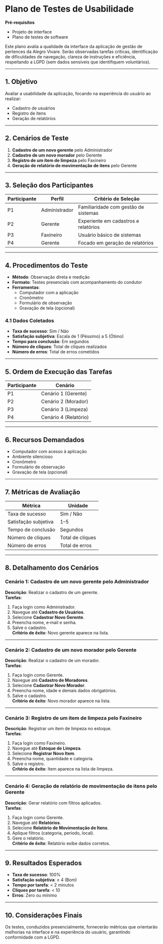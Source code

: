 # Plano de Testes de Usabilidade

**Pré‑requisitos**  
- Projeto de interface  
- Plano de testes de software  

Este plano avalia a qualidade da interface da aplicação de gestão de pertences da Alegro Vivare. Serão observadas tarefas críticas, identificação de dificuldades de navegação, clareza de instruções e eficiência, respeitando a LGPD (sem dados sensíveis que identifiquem voluntários).

---

## 1. Objetivo

Avaliar a usabilidade da aplicação, focando na experiência do usuário ao realizar:

- Cadastro de usuários  
- Registro de itens  
- Geração de relatórios  

---

## 2. Cenários de Teste

1. **Cadastro de um novo gerente** pelo Administrador  
2. **Cadastro de um novo morador** pelo Gerente  
3. **Registro de um item de limpeza** pelo Faxineiro  
4. **Geração de relatório de movimentação de itens** pelo Gerente  

---

## 3. Seleção dos Participantes

| Participante | Perfil                        | Critério de Seleção                        |
|--------------|-------------------------------|---------------------------------------------|
| P1           | Administrador                 | Familiaridade com gestão de sistemas       |
| P2           | Gerente                       | Experiente em cadastros e relatórios       |
| P3           | Faxineiro                     | Usuário básico de sistemas                 |
| P4           | Gerente                       | Focado em geração de relatórios            |

---

## 4. Procedimentos do Teste

- **Método**: Observação direta e medição  
- **Formato**: Testes presenciais com acompanhamento do condutor  
- **Ferramentas**:  
  - Computador com a aplicação  
  - Cronômetro  
  - Formulário de observação  
  - Gravação de tela (opcional)  

### 4.1 Dados Coletados

- **Taxa de sucesso**: Sim / Não  
- **Satisfação subjetiva**: Escala de 1 (Péssimo) a 5 (Ótimo)  
- **Tempo para conclusão**: Em segundos  
- **Número de cliques**: Total de cliques realizados  
- **Número de erros**: Total de erros cometidos  

---

## 5. Ordem de Execução das Tarefas

| Participante | Cenário                 |
|--------------|-------------------------|
| P1           | Cenário 1 (Gerente)     |
| P2           | Cenário 2 (Morador)     |
| P3           | Cenário 3 (Limpeza)     |
| P4           | Cenário 4 (Relatório)   |

---

## 6. Recursos Demandados

- Computador com acesso à aplicação  
- Ambiente silencioso  
- Cronômetro  
- Formulário de observação  
- Gravação de tela (opcional)  

---

## 7. Métricas de Avaliação

| Métrica              | Unidade               |
|----------------------|-----------------------|
| Taxa de sucesso      | Sim / Não             |
| Satisfação subjetiva | 1–5                   |
| Tempo de conclusão   | Segundos              |
| Número de cliques    | Total de cliques      |
| Número de erros      | Total de erros        |

---

## 8. Detalhamento dos Cenários

### Cenário 1: Cadastro de um novo gerente pelo Administrador  
**Descrição**: Realizar o cadastro de um gerente.  
**Tarefas**:  
1. Faça login como Administrador.  
2. Navegue até **Cadastro de Usuários**.  
3. Selecione **Cadastrar Novo Gerente**.  
4. Preencha nome, e‑mail e senha.  
5. Salve o cadastro.  
**Critério de êxito**: Novo gerente aparece na lista.

---

### Cenário 2: Cadastro de um novo morador pelo Gerente  
**Descrição**: Realizar o cadastro de um morador.  
**Tarefas**:  
1. Faça login como Gerente.  
2. Navegue até **Cadastro de Moradores**.  
3. Selecione **Cadastrar Novo Morador**.  
4. Preencha nome, idade e demais dados obrigatórios.  
5. Salve o cadastro.  
**Critério de êxito**: Novo morador aparece na lista.

---

### Cenário 3: Registro de um item de limpeza pelo Faxineiro  
**Descrição**: Registrar um item de limpeza no estoque.  
**Tarefas**:  
1. Faça login como Faxineiro.  
2. Navegue até **Estoque de Limpeza**.  
3. Selecione **Registrar Novo Item**.  
4. Preencha nome, quantidade e categoria.  
5. Salve o registro.  
**Critério de êxito**: Item aparece na lista de limpeza.

---

### Cenário 4: Geração de relatório de movimentação de itens pelo Gerente  
**Descrição**: Gerar relatório com filtros aplicados.  
**Tarefas**:  
1. Faça login como Gerente.  
2. Navegue até **Relatórios**.  
3. Selecione **Relatório de Movimentação de Itens**.  
4. Aplique filtros (categoria, período, local).  
5. Gere o relatório.  
**Critério de êxito**: Relatório exibe dados corretos.

---

## 9. Resultados Esperados

- **Taxa de sucesso**: 100%  
- **Satisfação subjetiva**: ≥ 4 (Bom)  
- **Tempo por tarefa**: < 2 minutos  
- **Cliques por tarefa**: < 10  
- **Erros**: Zero ou mínimo  

---

## 10. Considerações Finais

Os testes, conduzidos presencialmente, fornecerão métricas que orientarão melhorias na interface e na experiência do usuário, garantindo conformidade com a LGPD.  
